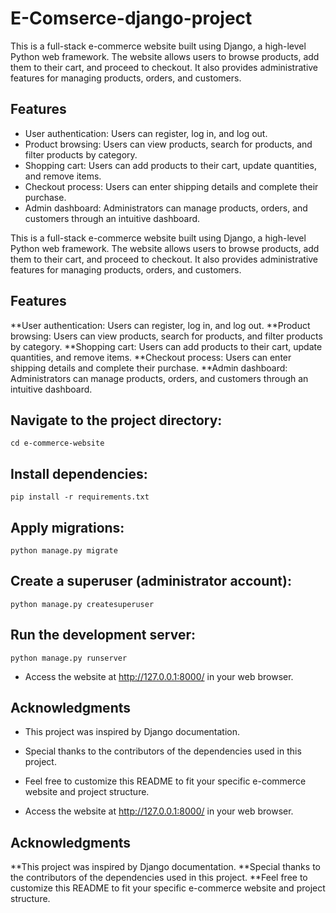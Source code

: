 # E-Comserce-django-project

This is a full-stack e-commerce website built using Django, a high-level Python web framework. 
The website allows users to browse products, add them to their cart, and proceed to checkout. 
It also provides administrative features for managing products, orders, and customers.

## Features

* User authentication: Users can register, log in, and log out.
* Product browsing: Users can view products, search for products, and filter products by category.
* Shopping cart: Users can add products to their cart, update quantities, and remove items.
* Checkout process: Users can enter shipping details and complete their purchase.
* Admin dashboard: Administrators can manage products, orders, and customers through an intuitive dashboard.

This is a full-stack e-commerce website built using Django, a high-level Python web framework. The website allows users to browse products, add them to their cart, and proceed to checkout. It also provides administrative features for managing products, orders, and customers.

## Features

**User authentication: Users can register, log in, and log out.
**Product browsing: Users can view products, search for products, and filter products by category.
**Shopping cart: Users can add products to their cart, update quantities, and remove items.
**Checkout process: Users can enter shipping details and complete their purchase.
**Admin dashboard: Administrators can manage products, orders, and customers through an intuitive dashboard.


## Navigate to the project directory:
```
cd e-commerce-website
```
## Install dependencies:
```
pip install -r requirements.txt 
```
## Apply migrations:
```
python manage.py migrate
```
## Create a superuser (administrator account):
```
python manage.py createsuperuser
```
## Run the development server:
```
python manage.py runserver
```

* Access the website at http://127.0.0.1:8000/ in your web browser.

## Acknowledgments
* This project was inspired by Django documentation.
* Special thanks to the contributors of the dependencies used in this project.
* Feel free to customize this README to fit your specific e-commerce website and project structure.

* Access the website at http://127.0.0.1:8000/ in your web browser.

## Acknowledgments
**This project was inspired by Django documentation.
**Special thanks to the contributors of the dependencies used in this project.
**Feel free to customize this README to fit your specific e-commerce website and project structure.


